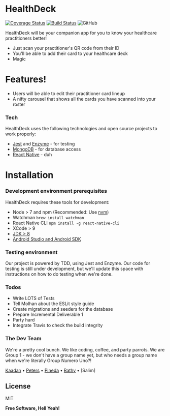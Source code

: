 # HealthDeck
[![Coverage Status](https://coveralls.io/repos/github/UniversityOfSaskatchewanCMPT371/term-project-team-1/badge.svg?branch=master)](https://coveralls.io/github/UniversityOfSaskatchewanCMPT371/term-project-team-1?branch=master) [![Build Status](https://travis-ci.com/UniversityOfSaskatchewanCMPT371/term-project-team-1.svg?branch=master)](https://travis-ci.com/UniversityOfSaskatchewanCMPT371/term-project-team-1) ![GitHub](https://img.shields.io/github/license/mashape/apistatus.svg)


HealthDeck will be your companion app for you to know your healthcare practitioners better!

  - Just scan your practitioner's QR code from their ID
  - You'll be able to add their card to your healthcare deck
  - Magic

# Features!

  - Users will be able to edit their practitioner card lineup
  - A nifty carousel that shows all the cards you have scanned into your roster

### Tech

HealthDeck uses the following technologies and open source projects to work properly:

* [Jest] and [Enzyme] - for testing 
* [MongoDB] - for database access
* [React Native] - duh

# Installation

### Development environment prerequisites

HealthDeck requires these tools for development:

- Node > 7 and npm (Recommended: Use [nvm](https://github.com/creationix/nvm))
- Watchman `brew install watchman`
- React Native CLI `npm install -g react-native-cli`
- XCode > 9
- [JDK > 8](http://www.oracle.com/technetwork/java/javase/downloads/jdk8-downloads-2133151.html)
- [Android Studio and Android SDK](https://developer.android.com/studio/index.html)

### Testing environment

Our project is powered by TDD, using Jest and Enzyme. Our code for testing is still under development, but we'll update this space with instructions on how to do testing when we're done.

### Todos

 - Write LOTS of Tests
 - Tell Molhan about the ESLit style guide
 - Create migrations and seeders for the database
 - Prepare Incremental Deliverable 1
 - Party hard
 - Integrate Travis to check the build integrity

### The Dev Team

We're a pretty cool bunch. We like coding, coffee, and party parrots. We are Group 1 - we don't have a group name yet, but who needs a group name when we're literally Group Numero Uno?!

[Kaadan] • [Peters] • [Pineda] • [Rathy] • [Salim]


License
----

MIT

**Free Software, Hell Yeah!**

[//]: # (These are reference links used in the body of this note and get stripped out when the markdown processor does its job. There is no need to format nicely because it shouldn't be seen. Thanks SO - http://stackoverflow.com/questions/4823468/store-comments-in-markdown-syntax)


   [Jest]: <https://jestjs.io/>
   [Enzyme]: <https://github.com/airbnb/enzyme>
   [React Native]: <https://facebook.github.io/react-native/>
   [MongoDB]: <https://www.mongodb.com/>

   [Kaadan]: <mailto:fah235@mail.usask.ca>
   [Peters]: <mailto:hih050@mail.usask.ca>
   [Pineda]: <mailto:jay.p@usask.ca>
   [Rathy]: <mailto:vip670@mail.usask.ca>
   [Crooks]: <mailto:bbc712@mail.usask.ca>
   
